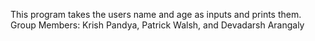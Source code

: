 This program takes the users name and age as inputs and prints them.
Group Members: Krish Pandya, Patrick Walsh, and Devadarsh Arangaly
